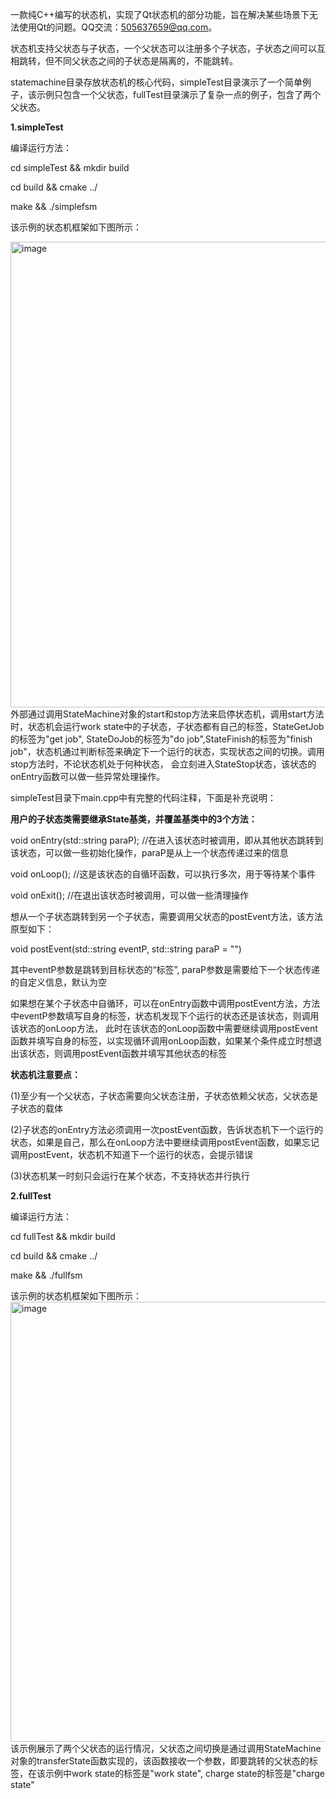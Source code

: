 一款纯C++编写的状态机，实现了Qt状态机的部分功能，旨在解决某些场景下无法使用Qt的问题。QQ交流：505637659@qq.com。

状态机支持父状态与子状态，一个父状态可以注册多个子状态，子状态之间可以互相跳转，但不同父状态之间的子状态是隔离的，不能跳转。

statemachine目录存放状态机的核心代码，simpleTest目录演示了一个简单例子，该示例只包含一个父状态，fullTest目录演示了复杂一点的例子，包含了两个父状态。

**1.simpleTest**

编译运行方法：

 cd simpleTest && mkdir build

 cd build && cmake ../

 make && ./simplefsm
 
 该示例的状态机框架如下图所示：

 <img width="1510" height="745" alt="image" src="https://github.com/user-attachments/assets/55c7f3fc-9023-4b85-8ec1-80eb8b2e2052" />
外部通过调用StateMachine对象的start和stop方法来启停状态机，调用start方法时，状态机会运行work state中的子状态，子状态都有自己的标签，StateGetJob的标签为"get job",
StateDoJob的标签为"do job",StateFinish的标签为"finish job"，状态机通过判断标签来确定下一个运行的状态，实现状态之间的切换。调用stop方法时，不论状态机处于何种状态，
会立刻进入StateStop状态，该状态的onEntry函数可以做一些异常处理操作。

simpleTest目录下main.cpp中有完整的代码注释，下面是补充说明：

**用户的子状态类需要继承State基类，并覆盖基类中的3个方法：**

void onEntry(std::string paraP);  //在进入该状态时被调用，即从其他状态跳转到该状态，可以做一些初始化操作，paraP是从上一个状态传递过来的信息

void onLoop();                    //这是该状态的自循环函数，可以执行多次，用于等待某个事件

void onExit();                    //在退出该状态时被调用，可以做一些清理操作

想从一个子状态跳转到另一个子状态，需要调用父状态的postEvent方法，该方法原型如下：

void postEvent(std::string eventP, std::string paraP = "")

其中eventP参数是跳转到目标状态的“标签”, paraP参数是需要给下一个状态传递的自定义信息，默认为空

如果想在某个子状态中自循环，可以在onEntry函数中调用postEvent方法，方法中eventP参数填写自身的标签，状态机发现下个运行的状态还是该状态，则调用该状态的onLoop方法，
此时在该状态的onLoop函数中需要继续调用postEvent函数并填写自身的标签，以实现循环调用onLoop函数，如果某个条件成立时想退出该状态，则调用postEvent函数并填写其他状态的标签

**状态机注意要点：**

(1)至少有一个父状态，子状态需要向父状态注册，子状态依赖父状态，父状态是子状态的载体

(2)子状态的onEntry方法必须调用一次postEvent函数，告诉状态机下一个运行的状态，如果是自己，那么在onLoop方法中要继续调用postEvent函数，如果忘记调用postEvent，状态机不知道下一个运行的状态，会提示错误

(3)状态机某一时刻只会运行在某个状态，不支持状态并行执行

**2.fullTest**

编译运行方法：

 cd fullTest && mkdir build

 cd build && cmake ../

 make && ./fullfsm
 
 该示例的状态机框架如下图所示：
 <img width="1505" height="704" alt="image" src="https://github.com/user-attachments/assets/cbb3c58f-9ee6-4940-88ea-2117ca364be9" />
 该示例展示了两个父状态的运行情况，父状态之间切换是通过调用StateMachine对象的transferState函数实现的，该函数接收一个参数，即要跳转的父状态的标签，在该示例中work state的标签是"work state",
 charge state的标签是"charge state"


